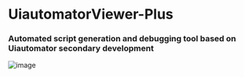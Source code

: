 # UiautomatorViewer-Plus
### Automated script generation and debugging tool based on Uiautomator secondary development
![image](https://github.com/user-attachments/assets/0662050a-6845-4e93-a8c8-3da635dd6db2)

